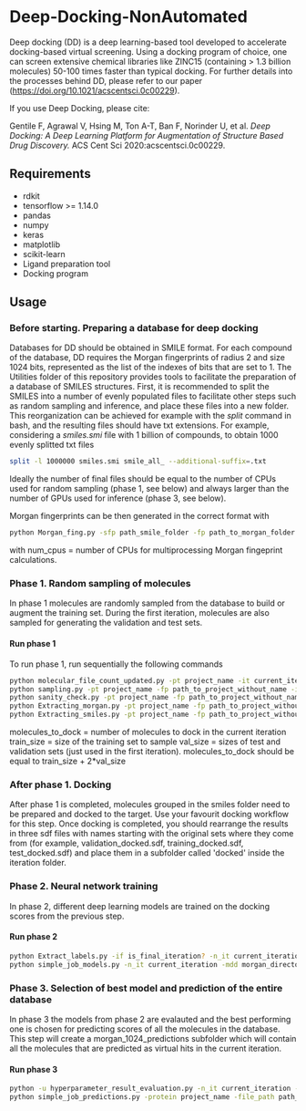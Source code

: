 # Deep-Docking-NonAutomated

Deep docking (DD) is a deep learning-based tool developed to accelerate docking-based virtual screening. Using a docking program of choice, one can screen extensive chemical libraries like ZINC15 (containing > 1.3 billion molecules) 50-100 times faster than typical docking. For further details into the processes behind DD, please refer to our paper (https://doi.org/10.1021/acscentsci.0c00229). 

If you use Deep Docking, please cite:

Gentile F, Agrawal V, Hsing M, Ton A-T, Ban F, Norinder U, et al. *Deep Docking: A Deep Learning Platform for Augmentation of Structure Based Drug Discovery.* ACS Cent Sci 2020:acscentsci.0c00229.

## Requirements
* rdkit
* tensorflow >= 1.14.0
* pandas
* numpy
* keras
* matplotlib
* scikit-learn
* Ligand preparation tool
* Docking program

## Usage

### Before starting. Preparing a database for deep docking
Databases for DD should be obtained in SMILE format. For each compound of the database, DD requires the Morgan fingerprints of radius 2 and size 1024 bits, represented as the list of the indexes of bits that are set to 1. The  Utilities folder of this repository provides tools to facilitate the preparation of a database of SMILES structures. First, it is recommended to split the SMILES into a number of evenly populated files to facilitate other steps such as random sampling and inference, and place these files into a new folder. This reorganization can be achieved for example with the *split* command in bash, and the resulting files should have txt extensions. For example, considering a *smiles.smi* file with 1 billion of compounds, to obtain 1000 evenly splitted txt files

```bash
split -l 1000000 smiles.smi smile_all_ --additional-suffix=.txt
```

Ideally the number of final files should be equal to the number of CPUs used for random sampling (phase 1, see below) and always larger than the number of GPUs used for inference (phase 3, see below). 

Morgan fingerprints can be then generated in the correct format with

```bash
python Morgan_fing.py -sfp path_smile_folder -fp path_to_morgan_folder -fn name_morgan_folder -tp num_cpus
```

with num_cpus = number of CPUs for multiprocessing Morgan fingeprint calculations.


### Phase 1. Random sampling of molecules
In phase 1 molecules are randomly sampled from the database to build or augment the training set. During the first iteration, molecules are also sampled for generating the validation and test sets.

#### Run phase 1
To run phase 1, run sequentially the following commands 
```bash
python molecular_file_count_updated.py -pt project_name -it current_iteration -cdd morgan_directory -t_pos total_processors -t_samp molecules_to_dock
python sampling.py -pt project_name -fp path_to_project_without_name -it current_iteration -dd morgan_directory -t_pos total_processors -tr_sz train_size -vl_sz val_size
python sanity_check.py -pt project_name -fp path_to_project_without_name -it current_iteration
python Extracting_morgan.py -pt project_name -fp path_to_project_without_name -it current_iteration -md morgan_directory -t_pos total_processors
python Extracting_smiles.py -pt project_name -fp path_to_project_without_name -it current_iteration -fn 0 -smd smile_directory -sd NA -t_pos total_processors -if is_final_iteration?
```
molecules_to_dock = number of molecules to dock in the current iteration
train_size =  size of the training set to sample
val_size = sizes of test and validation sets (just used in the first iteration). molecules_to_dock should be equal to train_size + 2*val_size


### After phase 1. Docking
After phase 1 is completed, molecules grouped in the smiles folder need to be prepared and docked to the target. Use your favourit docking workflow for this step. Once docking is completed, you should rearrange the results in three sdf files with names starting with the original sets where they come from (for example, validation_docked.sdf, training_docked.sdf, test_docked.sdf) and place them in a subfolder called 'docked' inside the iteration folder.


### Phase 2. Neural network training
In phase 2, different deep learning models are trained on the docking scores from the previous step.

#### Run phase 2
```bash
python Extract_labels.py -if is_final_iteration? -n_it current_iteration -protein project_name -file_path path_to_project_without_name -t_pos total_processors -score score_keyword
python simple_job_models.py -n_it current_iteration -mdd morgan_directory -time 00-04:00 -file_path project_path -nhp num_hyperparameters -titr total_iterations -n_mol num_molecules --percent_first_mols percent_first_molecules -ct cutoff_threshold --percent_last_mols percent_last_mols
```

### Phase 3. Selection of best model and prediction of the entire database
In phase 3 the models from phase 2 are evalauted and the best performing one is chosen for predicting scores of all the molecules in the database. This step will create a morgan_1024_predictions subfolder which will contain all the molecules that are predicted as virtual hits in the current iteration.

#### Run phase 3
```bash
python -u hyperparameter_result_evaluation.py -n_it current_iteration --data_path project_path -mdd morgan_directory -n_mol num_molecules
python simple_job_predictions.py -protein project_name -file_path path_to_project_without_name -n_it current_iteration -mdd morgan_directory

```









